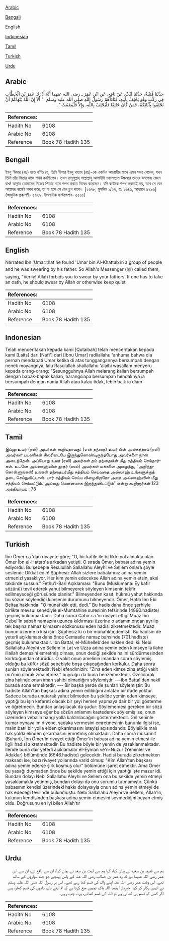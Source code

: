 [Arabic](#arabic)

[Bengali](#bengali)

[English](#english)

[Indonesian](#indonesian)

[Tamil](#tamil)

[Turkish](#turkish)

[Urdu](#urdu)

## Arabic


<div dir="rtl" lang="ar" style={{fontSize:'larger',backgroundColor:'#f8f9fa',padding:20}}>
حَدَّثَنَا قُتَيْبَةُ، حَدَّثَنَا لَيْثٌ، عَنْ نَافِعٍ، عَنِ ابْنِ عُمَرَ ـ رضى الله عنهما أَنَّهُ أَدْرَكَ عُمَرَ بْنَ الْخَطَّابِ فِي رَكْبٍ وَهْوَ يَحْلِفُ بِأَبِيهِ، فَنَادَاهُمْ رَسُولُ اللَّهِ صلى الله عليه وسلم ‏ "‏ أَلاَ إِنَّ اللَّهَ يَنْهَاكُمْ أَنْ تَحْلِفُوا بِآبَائِكُمْ، فَمَنْ كَانَ حَالِفًا فَلْيَحْلِفْ بِاللَّهِ، وَإِلاَّ فَلْيَصْمُتْ ‏"‏‏.‏
</div>
<div style={{backgroundColor:'#f8f9fa',padding:20, marginBottom: 10}}><table> <thead> <tr> <th>References:</th> <th></th> </tr> </thead> <tbody><tr><td>Hadith No</td><td>6108</td></tr><tr><td>Arabic No</td><td>6108</td></tr><tr><td>Reference</td><td>Book 78 Hadith 135</td></tr></tbody></table></div>

## Bengali


<div dir="ltr" lang="bn" style={{fontSize:'larger',backgroundColor:'#f8f9fa',padding:20}}>
ইবনু ‘উমার (রাঃ) হতে বর্ণিত যে, তিনি ‘উমার ইবনু খাত্তাব (রাঃ)-কে একদিন আরোহীর মাঝে এমন সময় পেলেন, যখন তিনি তাঁর পিতার নামে শপথ করছিলেন। তখন রাসূলুল্লাহ সাল্লাল্লাহু আলাইহি ওয়াসাল্লাম উচ্চস্বরে তাদের বললেনঃ জেনে রাখ! আল্লাহ তোমাদের নিজের পিতার নামে শপথ করতে নিষেধ করেছেন। যদি কাউকে শপথ করতেই হয়, তবে সে যেন আল্লাহর নামেই শপথ করে, তা না হলে সে যেন চুপ থাকে। [২৬৭৮; মুসলিম ১/২৭, হাঃ ১৬৪৬, আহমাদ ৬২৯৬] (আধুনিক প্রকাশনী- ৫৬৬৯, ইসলামিক ফাউন্ডেশন- ৫৫৬৫)
</div>
<div style={{backgroundColor:'#f8f9fa',padding:20, marginBottom: 10}}><table> <thead> <tr> <th>References:</th> <th></th> </tr> </thead> <tbody><tr><td>Hadith No</td><td>6108</td></tr><tr><td>Arabic No</td><td>6108</td></tr><tr><td>Reference</td><td>Book 78 Hadith 135</td></tr></tbody></table></div>

## English


<div dir="ltr" lang="en" style={{fontSize:'larger',backgroundColor:'#f8f9fa',padding:20}}>
Narrated Ibn 'Umar:that he found 'Umar bin Al-Khattab in a group of people and he was swearing by his father. So Allah's Messenger (ﷺ) called them, saying, "Verily! Allah forbids you to swear by your fathers. If one has to take an oath, he should swear by Allah or otherwise keep quiet
</div>
<div style={{backgroundColor:'#f8f9fa',padding:20, marginBottom: 10}}><table> <thead> <tr> <th>References:</th> <th></th> </tr> </thead> <tbody><tr><td>Hadith No</td><td>6108</td></tr><tr><td>Arabic No</td><td>6108</td></tr><tr><td>Reference</td><td>Book 78 Hadith 135</td></tr></tbody></table></div>

## Indonesian


<div dir="ltr" lang="id" style={{fontSize:'larger',backgroundColor:'#f8f9fa',padding:20}}>
Telah menceritakan kepada kami [Qutaibah] telah menceritakan kepada kami [Laits] dari [Nafi'] dari [Ibnu Umar] radliallahu 'anhuma bahwa dia pernah mendapati Umar ketika di atas tunggangannya bersumpah dengan nenek moyangnya, lalu Rasulullah shallallahu 'alaihi wasallam menyeru kepada orang-orang: "Sesungguhnya Allah melarang kalian bersumpah dengan bapak-bapak kalian, barangsiapa bersumpah hendaknya ia bersumpah dengan nama Allah atau kalau tidak, lebih baik ia diam
</div>
<div style={{backgroundColor:'#f8f9fa',padding:20, marginBottom: 10}}><table> <thead> <tr> <th>References:</th> <th></th> </tr> </thead> <tbody><tr><td>Hadith No</td><td>6108</td></tr><tr><td>Arabic No</td><td>6108</td></tr><tr><td>Reference</td><td>Book 78 Hadith 135</td></tr></tbody></table></div>

## Tamil


<div dir="ltr" lang="ta" style={{fontSize:'larger',backgroundColor:'#f8f9fa',padding:20}}>
இப்னு உமர் (ரலி) அவர்கள் கூறியதாவது: (என் தந்தை) உமர் பின் அல்கத்தாப் (ரலி) அவர்கள் பயணிகள் சிலரிடையே இருந்துகொண்டிருந்தபோது அவர்களை நான் அடைந்தேன். அப்போது உமர் (ரலி) அவர்கள் தம் தந்தையின் மீது சத்தியம் செய்தார்கள். உடனே அல்லாஹ்வின் தூதர் (ஸல்) அவர்கள் மக்களை அழைத்து, “அறிந்துகொள்ளுங்கள்! உங்கள் தந்தையர்மீது சத்தியம் செய்வதை அல்லாஹ் உங்களுக்குத் தடை செய்துவிட்டான். யார் சத்தியம் செய்ய விழைகிறாரோ அவர் அல்லாஹ்வின் மீது சத்தியம் செய்யட்டும். அல்லது மௌனமாக இருந்துவிடட்டும்” என்று கூறினார்கள்.123 அத்தியாயம் : 78
</div>
<div style={{backgroundColor:'#f8f9fa',padding:20, marginBottom: 10}}><table> <thead> <tr> <th>References:</th> <th></th> </tr> </thead> <tbody><tr><td>Hadith No</td><td>6108</td></tr><tr><td>Arabic No</td><td>6108</td></tr><tr><td>Reference</td><td>Book 78 Hadith 135</td></tr></tbody></table></div>

## Turkish


<div dir="ltr" lang="tr" style={{fontSize:'larger',backgroundColor:'#f8f9fa',padding:20}}>
İbn Ömer r.a.'dan rivayete göre; "O, bir kafile ile birlikte yol almakta olan Ömer İbn el-Hattab'a arkadan yetişti. O sırada Ömer, babası adına yemin ediyordu. Bu sebeple Resulullah Sallallahu Aleyhi ve Sellem onlara şöyle seslendi: Dikkat edin! Şüphesiz Allah sizlere babalarınız adına yemin etmenizi yasaklıyor. Her kim yemin edecekse Allah adına yemin etsin, aksi takdirde sussun." Fethu'l-Bari Açıklaması: "Bunu (Müslümana: Ey kafir sözünü) tevil ederek yahut bilmeyerek söyleyen kimsenin tekfir edilmeyeceği görüşünde olanlar." Bilmeyenden kasıt, hükmü yahut hakkında bu sözün söylendiği kimsenin durumunu bilmeyendir. Ömer, Hatıb İbn Ebi Beltaa.hakkında: "O münafıklık etti, dedi." Bu hadis daha önce şerhiyle birlikte mevsuı'senediyle el-Mumtahine suresinin tefsirinde (4890.hadiste) geçmiş bulunmaktadır. Daha sonra Cabir r.a.'ın rivayet ettiği Muaz İbn Cebel'in sabah namazını uzunca kıldırması üzerine o adamın ondan ayrılıp tek başına namaz kılmasını sözkonusu eden hadisi zikretmektedir. Muaz bunun üzerine o kişi için: Şüphesiz ki o bir münafıktır,demişti. Bu hadisin de yeterli açıklaması daha önce Cemaatle namaz bahsinde (701.hadiste) geçmiş bulunmaktadır. İbn Battal, el-Mühelleb'den naklen dedi ki: Nebi Sallallahu Aleyhi ve Sellem'in Lat ve Uzza adına yemin eden kimseye la ilahe illailah demesini emretmiş olması, onun dediği şekilde halini sürdürmesinden korktuğundan ötürüdür. O vakit onun amelinin imandan sonra söylemiş olduğu bu küfür sözü sebebiyle boşa çıkacağından korkulur. Daha sonra şunları söylemektedir: Nebi efendimizin: "Zina eden kimse zina ettiği vakit mu'min olarak zina etmez." buyruğu da buna benzemektedir. Özelolarak zina halinde onun iman sahibi olmadığını söylemiştir. ---ibn Battal'dan nakil burada sona ermektedir. --- Bir başka yerde de şunları söylemiştir: Bu hadiste Allah'tan başkası adına yemin edildiğini anlatan bir ifade yoktur. Sadece burada unutarak yahut bilmeden bu şekilde yemin eden kimseye, yaptığı bu işin kefareti olacak bir şeyi hemen yapmaya dair bir yol gösterme ve öğretmedir. Bundan anlaşılacak da şudur: Söylememesi gereken bir sözü söyleyen kimseye eğer bu sözün anlamını kastederek söylemiş ise, onun üzerinden vebalin hangi yolla kaldırılacağını göstermektedir. Gel seninle kumar oynayalım diyene, sadaka vermesini emretmesinin bununla ilgisi ise, malın batıl bir yolla elden çıkarılmasını isteyişi açısındandır. Böylelikle malı hak yolda elinden çıkarmasını emretmiş olmaktadır. Daha sonra musannıf (Buhari), İbn Ömer'in rivayet ettiği Ömer'in babası adına yemin etmesi ile ilgili hadisi zikretmektedir. Bu hadiste böyle bir yemin de yasaklanmaktadır. İleride buna dair yeterli açıklamalar el-Eyman ve'n-Nuzur (Yeminler ve Adaklar) bölümünde (6646.hadiste) gelecektir. Hadisi burada zikretmekten maksadı ise, bazı rivayet yollarında varid olmuş: "Kim Allah'tan başkası adına yemin ederse şirk koşmuş olur" bölümüne işaret etmektir. Ama Ömer bu yasağı duymadan önce bu şekilde yemin ettiği için yaptığı işte mazur idi. Bundan dolayı Nebi Sallallahu Aleyhi ve Sellem ona bu şekilde yemin etmeyi yasaklamakla yetinmiş, bundan dolayı da onu sorumlu tutmamıştır. Çünkü babasının kendisi üzerindeki hakkı dolayısıyla onun adına yemin etmeyi de hak edeceği tevilinde bulunmuştu. Nebi Sallallahu Aleyhi ve Sellem, Allah'ın, kulunun kendisinden başkası adına yemin etmesini sevmediğini beyan etmiş oldu. Doğrusunu en iyi bilen Allah'tır
</div>
<div style={{backgroundColor:'#f8f9fa',padding:20, marginBottom: 10}}><table> <thead> <tr> <th>References:</th> <th></th> </tr> </thead> <tbody><tr><td>Hadith No</td><td>6108</td></tr><tr><td>Arabic No</td><td>6108</td></tr><tr><td>Reference</td><td>Book 78 Hadith 135</td></tr></tbody></table></div>

## Urdu


<div dir="rtl" lang="ur" style={{fontSize:'larger',backgroundColor:'#f8f9fa',padding:20}}>
ہم سے قتیبہ بن سعید نے بیان کیا، کہا ہم سے لیث بن سعد نے بیان کیا، ان سے نافع نے، ان سے ابن عمر رضی اللہ عنہما نے کہ وہ عمر بن خطاب رضی اللہ عنہ کے پاس پہنچے جو چند سواروں کے ساتھ تھے، اس وقت عمر رضی اللہ عنہ اپنے والد کی قسم کھا رہے تھے۔ اس پر رسول اللہ صلی اللہ علیہ وسلم نے انہیں پکار کر کہا، خبردار! یقیناً اللہ پاک تمہیں منع کرتا ہے کہ تم اپنے باپ دادوں کی قسم کھاؤ، پس اگر کسی کو قسم ہی کھانی ہے تو اللہ کی قسم کھائے، ورنہ چپ رہے۔
</div>
<div style={{backgroundColor:'#f8f9fa',padding:20, marginBottom: 10}}><table> <thead> <tr> <th>References:</th> <th></th> </tr> </thead> <tbody><tr><td>Hadith No</td><td>6108</td></tr><tr><td>Arabic No</td><td>6108</td></tr><tr><td>Reference</td><td>Book 78 Hadith 135</td></tr></tbody></table></div>